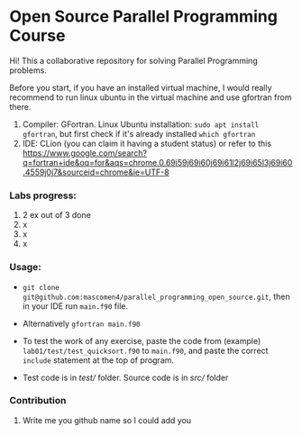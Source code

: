 # Open Source Parallel Programming Course

Hi! This a collaborative repository for solving Parallel Programming problems.   

Before you start, if you have an installed virtual machine, I would really recommend to run linux ubuntu in the virtual machine and use gfortran from there.

1. Compiler: GFortran. Linux Ubuntu installation: ``` sudo apt install gfortran ```, but first check if it's already installed ``` which gfortran ```
2. IDE: CLion (you can claim it having a student status) or refer to this https://www.google.com/search?q=fortran+ide&oq=for&aqs=chrome.0.69i59j69i60j69i61l2j69i65l3j69i60.4559j0j7&sourceid=chrome&ie=UTF-8

### Labs progress:
1. 2 ex out of 3 done
2. x
3. x
4. x


### Usage:
- ``` git clone git@github.com:mascomen4/parallel_programming_open_source.git ```, then in your IDE run ``` main.f90 ``` file.  

- Alternatively ``` gfortran main.f90 ```  

- To test the work of any exercise, paste the code from (example) ``` lab01/test/test_quicksort.f90 ``` to ``` main.f90 ```, and paste the correct ``` include ``` statement at the top of program.

- Test code is in *test/*  folder. Source code is in *src/*  folder

### Contribution 
1. Write me you github name so I could add you 
